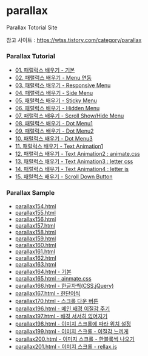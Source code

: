 # parallax

Parallax Totorial Site

참고 사이트 : https://wtss.tistory.com/category/parallax

<div class="parallax">
  <h3>Parallax Tutorial</h3>
  <ul>
    <li><a href="http://wtss.tistory.com/154">01. 패럴럭스 배우기 - 기본</a></li>
    <li><a href="http://wtss.tistory.com/155">02. 패럴럭스 배우기 - Menu 연동</a></li>
    <li><a href="http://wtss.tistory.com/156">03. 패럴럭스 배우기 - Responsive Menu</a></li>
    <li><a href="http://wtss.tistory.com/157">04. 패럴럭스 배우기 - Side Menu</a></li>
    <li><a href="http://wtss.tistory.com/158">05. 패럴럭스 배우기 - Sticky Menu</a></li>
    <li><a href="http://wtss.tistory.com/159">06. 패럴럭스 배우기 - Hidden Menu</a></li>
    <li><a href="http://wtss.tistory.com/160">07. 패럴럭스 배우기 - Scroll Show/Hide Menu</a></li>
    <li><a href="http://wtss.tistory.com/161">08. 패럴럭스 배우기 - Dot Menu1</a></li>
    <li><a href="http://wtss.tistory.com/162">09. 패럴럭스 배우기 - Dot Menu2</a></li>
    <li><a href="http://wtss.tistory.com/163">10. 패럴럭스 배우기 - Dot Menu3</a></li>
    <li><a href="http://wtss.tistory.com/164">11. 패럴럭스 배우기 - Text Animation1</a></li>
    <li><a href="http://wtss.tistory.com/165">12. 패럴럭스 배우기 - Text Animation2 : animate.css</a></li>
    <li><a href="http://wtss.tistory.com/166">13. 패럴럭스 배우기 - Text Animation3 : letter css</a></li>
    <li><a href="http://wtss.tistory.com/167">14. 패럴럭스 배우기 - Text Animation4 : letter js</a></li>
    <li><a href="http://wtss.tistory.com/168">15. 패럴럭스 배우기 - Scroll Down Button</a></li>
  </ul>
</div>


<div class="parallax">
  <h3>Parallax Sample</h3>
  <ul>
    <li><a href="https://webstoryboy.github.io/parallax/parallax154.html">parallax154.html</a></li>
    <li><a href="https://webstoryboy.github.io/parallax/parallax155.html">parallax155.html</a></li>
    <li><a href="https://webstoryboy.github.io/parallax/parallax156.html">parallax156.html</a></li>
    <li><a href="https://webstoryboy.github.io/parallax/parallax157.html">parallax157.html</a></li>
    <li><a href="https://webstoryboy.github.io/parallax/parallax158.html">parallax158.html</a></li>
    <li><a href="https://webstoryboy.github.io/parallax/parallax159.html">parallax159.html</a></li>
    <li><a href="https://webstoryboy.github.io/parallax/parallax160.html">parallax160.html</a></li>
    <li><a href="https://webstoryboy.github.io/parallax/parallax161.html">parallax161.html</a></li>
    <li><a href="https://webstoryboy.github.io/parallax/parallax162.html">parallax162.html</a></li>
    <li><a href="https://webstoryboy.github.io/parallax/parallax163.html">parallax163.html</a></li>
    <li><a href="https://webstoryboy.github.io/parallax/parallax164.html">parallax164.html - 기본</a></li>
    <li><a href="https://webstoryboy.github.io/parallax/parallax165.html">parallax165.html - ainmate.css</a></li>
    <li><a href="https://webstoryboy.github.io/parallax/parallax166.html">parallax166.html - 한글자씩(CSS,jQuery)</a></li>
    <li><a href="https://webstoryboy.github.io/parallax/parallax167.html">parallax167.html - 한단어씩</a></li>
    <li><a href="https://webstoryboy.github.io/parallax/parallax170.html">parallax170.html - 스크롤 다운 버튼</a></li>
    <li><a href="https://webstoryboy.github.io/parallax/parallax196.html">parallax196.html - 메인 배경 이질감 주기</a></li>
    <li><a href="https://webstoryboy.github.io/parallax/parallax197.html">parallax197.html - 배경 서서히 없어지기</a></li>
    <li><a href="https://webstoryboy.github.io/parallax/parallax198.html">parallax198.html - 이미지 스크롤에 따라 위치 설정</a></li>
    <li><a href="https://webstoryboy.github.io/parallax/parallax199.html">parallax199.html - 이미지 스크롤 - 이질감 느끼게 </a></li>
    <li><a href="https://webstoryboy.github.io/parallax/parallax200.html">parallax200.html - 이미지 스크롤 - 한블록씩 나오기</a></li>
    <li><a href="https://webstoryboy.github.io/parallax/parallax201.html">parallax201.html - 이미지 스크롤 - rellax.js </a></li>
  </ul>
</div>





